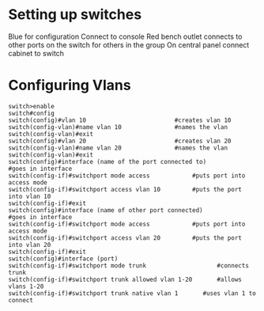 # Setting up switches

Blue for configuration
	Connect to console
Red bench outlet connects to other ports on the switch for others in the group
On central panel connect cabinet to switch

# Configuring Vlans

```putty
switch>enable
switch#config
switch(config)#vlan 10                         #creates vlan 10
switch(config-vlan)#name vlan 10               #names the vlan
switch(config-vlan)#exit
switch(config)#vlan 20                         #creates vlan 20
switch(config-vlan)#name vlan 20               #names the vlan
switch(config-vlan)#exit
switch(config)#interface (name of the port connected to)             #goes in interface
switch(config-if)#switchport mode access            #puts port into access mode
switch(config-if)#switchport access vlan 10         #puts the port into vlan 10
switch(config-if)#exit
switch(config)#interface (name of other port connected)             #goes in interface
switch(config-if)#switchport mode access            #puts port into access mode
switch(config-if)#switchport access vlan 20         #puts the port into vlan 20
switch(config-if)#exit
switch(config)#interface (port)
switch(config-if)#switchport mode trunk                    #connects trunk
switch(config-if)#switchport trunk allowed vlan 1-20       #allows vlans 1-20
switch(config-if)#switchport trunk native vlan 1       #uses vlan 1 to connect
```